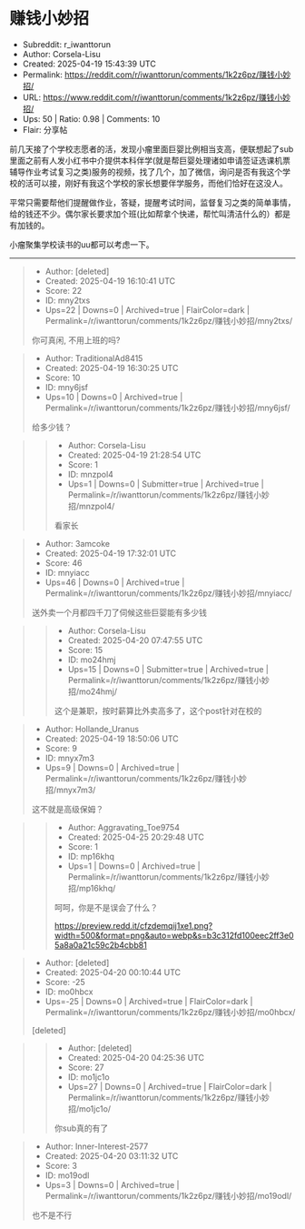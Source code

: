 # 赚钱小妙招

- Subreddit: r_iwanttorun
- Author: Corsela-Lisu
- Created: 2025-04-19 15:43:39 UTC
- Permalink: https://reddit.com/r/iwanttorun/comments/1k2z6pz/赚钱小妙招/
- URL: https://www.reddit.com/r/iwanttorun/comments/1k2z6pz/赚钱小妙招/
- Ups: 50 | Ratio: 0.98 | Comments: 10
- Flair: 分享帖


前几天接了个学校志愿者的活，发现小瘤里面巨婴比例相当支高，便联想起了sub里面之前有人发小红书中介提供本科伴学(就是帮巨婴处理诸如申请签证选课机票辅导作业考试复习之类)服务的视频，找了几个，加了微信，询问是否有我这个学校的活可以接，刚好有我这个学校的家长想要伴学服务，而他们恰好在这没人。

平常只需要帮他们提醒做作业，答疑，提醒考试时间，监督复习之类的简单事情，给的钱还不少。偶尔家长要求加个班(比如帮拿个快递，帮忙叫清洁什么的）都是有加钱的。

小瘤聚集学校读书的uu都可以考虑一下。


---

> - Author: [deleted]
> - Created: 2025-04-19 16:10:41 UTC
> - Score: 22
> - ID: mny2txs
> - Ups=22 | Downs=0 | Archived=true | FlairColor=dark | Permalink=/r/iwanttorun/comments/1k2z6pz/赚钱小妙招/mny2txs/
>
> 你可真闲, 不用上班的吗?

> - Author: TraditionalAd8415
> - Created: 2025-04-19 16:30:25 UTC
> - Score: 10
> - ID: mny6jsf
> - Ups=10 | Downs=0 | Archived=true | Permalink=/r/iwanttorun/comments/1k2z6pz/赚钱小妙招/mny6jsf/
>
> 给多少钱？

>> - Author: Corsela-Lisu
>> - Created: 2025-04-19 21:28:54 UTC
>> - Score: 1
>> - ID: mnzpol4
>> - Ups=1 | Downs=0 | Submitter=true | Archived=true | Permalink=/r/iwanttorun/comments/1k2z6pz/赚钱小妙招/mnzpol4/
>>
>> 看家长

> - Author: 3amcoke
> - Created: 2025-04-19 17:32:01 UTC
> - Score: 46
> - ID: mnyiacc
> - Ups=46 | Downs=0 | Archived=true | Permalink=/r/iwanttorun/comments/1k2z6pz/赚钱小妙招/mnyiacc/
>
> 送外卖一个月都四千刀了伺候这些巨婴能有多少钱

>> - Author: Corsela-Lisu
>> - Created: 2025-04-20 07:47:55 UTC
>> - Score: 15
>> - ID: mo24hmj
>> - Ups=15 | Downs=0 | Submitter=true | Archived=true | Permalink=/r/iwanttorun/comments/1k2z6pz/赚钱小妙招/mo24hmj/
>>
>> 这个是兼职，按时薪算比外卖高多了，这个post针对在校的

> - Author: Hollande_Uranus
> - Created: 2025-04-19 18:50:06 UTC
> - Score: 9
> - ID: mnyx7m3
> - Ups=9 | Downs=0 | Archived=true | Permalink=/r/iwanttorun/comments/1k2z6pz/赚钱小妙招/mnyx7m3/
>
> 这不就是高级保姆？

>> - Author: Aggravating_Toe9754
>> - Created: 2025-04-25 20:29:48 UTC
>> - Score: 1
>> - ID: mp16khq
>> - Ups=1 | Downs=0 | Archived=true | Permalink=/r/iwanttorun/comments/1k2z6pz/赚钱小妙招/mp16khq/
>>
>> 呵呵，你是不是误会了什么？
>> 
>> https://preview.redd.it/cfzdemqij1xe1.png?width=500&format=png&auto=webp&s=b3c312fd100eec2ff3e05a8a0a21c59c2b4cbb81

> - Author: [deleted]
> - Created: 2025-04-20 00:10:44 UTC
> - Score: -25
> - ID: mo0hbcx
> - Ups=-25 | Downs=0 | Archived=true | FlairColor=dark | Permalink=/r/iwanttorun/comments/1k2z6pz/赚钱小妙招/mo0hbcx/
>
> [deleted]

>> - Author: [deleted]
>> - Created: 2025-04-20 04:25:36 UTC
>> - Score: 27
>> - ID: mo1jc1o
>> - Ups=27 | Downs=0 | Archived=true | FlairColor=dark | Permalink=/r/iwanttorun/comments/1k2z6pz/赚钱小妙招/mo1jc1o/
>>
>> 你sub真的有了

> - Author: Inner-Interest-2577
> - Created: 2025-04-20 03:11:32 UTC
> - Score: 3
> - ID: mo19odl
> - Ups=3 | Downs=0 | Archived=true | Permalink=/r/iwanttorun/comments/1k2z6pz/赚钱小妙招/mo19odl/
>
> 也不是不行
